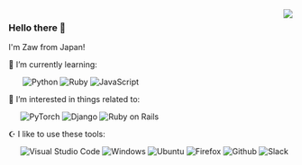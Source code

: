 <a href="https://github.com/anuraghazra/github-readme-stats">
  <img align="right" src="https://github-readme-stats.vercel.app/api/top-langs/?username=zoniha&theme=react&langs_count=7&show_icons=true&hide_border=true&count_private=true&hide=css,jupyter%20notebook" />
</a>

### Hello there 👋

I'm Zaw from Japan!

🌱 I’m currently learning:

&ensp;&ensp;&ensp; ![Python](https://img.shields.io/badge/-Python-F9DC3E?&style=flat&logo=python&logoColor=ffd700&color=blue) ![Ruby](https://img.shields.io/badge/-Ruby-CC342D?style=flat&logo=Ruby) ![JavaScript](https://img.shields.io/badge/-JavaScript-F7DF1E?style=flat&logo=JavaScript&logoColor=000)

🌌 I’m interested in things related to:

&ensp;&ensp;&ensp;![PyTorch](https://img.shields.io/badge/-PyTorch-EE4C2C?style=flat&logo=PyTorch&logoColor=orange&color=48046F) ![Django](https://img.shields.io/badge/-Django-092E20?style=flat&logo=Django) ![Ruby on Rails](https://img.shields.io/badge/-Ruby%20on%20Rails-CC0000?style=flat&logo=Ruby%20on%20Rails)

☪️ I like to use these  tools:

&ensp;&ensp;&ensp;![Visual Studio Code](https://img.shields.io/badge/-Visual%20Studio%20Code-007ACC?style=flat&logo=Visual%20Studio%20Code&logoColor=fff) ![Windows](https://img.shields.io/badge/-Windows-0078D6?style=flat-square&logo=Windows&logoColor=fff) ![Ubuntu](https://img.shields.io/badge/-Ubuntu-E95420?style=flat&logo=Ubuntu&logoColor=fff) ![Firefox](https://img.shields.io/badge/-Firefox-FF7139?style=flat&logo=Firefox%20Browser&logoColor=orange&color=431b85) ![Github](https://img.shields.io/badge/-Github-181717?style=flat&logo=Github&logoColor=fff) ![Slack](https://img.shields.io/badge/-Slack-4A154B?style=flat&logo=Slack&logoColor=&color=460e44)
